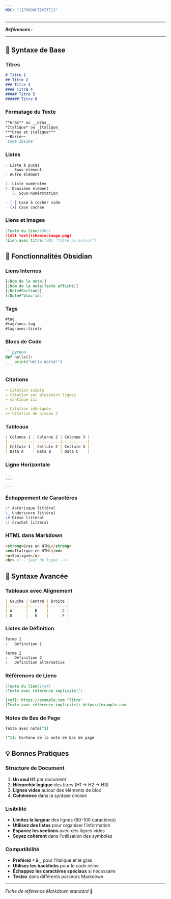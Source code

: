 ```yaml
---
MOC: "[[PRODUCTIVITE]]"
---
```


---
***Références :***

---
## 📝 Syntaxe de Base

### Titres

```markdown
# Titre 1
## Titre 2
### Titre 3
#### Titre 4
##### Titre 5
###### Titre 6
```

### Formatage du Texte

```markdown
**Gras** ou __Gras__
*Italique* ou _Italique_
***Gras et italique***
~~Barré~~
`Code inline`
```

### Listes

```markdown
- Liste à puces
  - Sous-élément
- Autre élément

1. Liste numérotée
2. Deuxième élément
   3. Sous-numérotation

- [ ] Case à cocher vide
- [x] Case cochée
```

### Liens et Images

```markdown
[Texte du lien](URL)
![Alt text](chemin/image.png)
[Lien avec titre](URL "Titre au survol")
```

## 🔗 Fonctionnalités Obsidian

### Liens Internes

```markdown
[[Nom de la note]]
[[Nom de la note|Texte affiché]]
[[Note#Section]]
[[Note#^bloc-id]]
```

### Tags

```markdown
#tag
#tag/sous-tag
#tag-avec-tirets
```

### Blocs de Code

````markdown
```python
def hello():
    print("Hello World!")
```
````

### Citations

```markdown
> Citation simple
> Citation sur plusieurs lignes
> continue ici

> Citation imbriquée
>> Citation de niveau 2
```

### Tableaux

```markdown
| Colonne 1 | Colonne 2 | Colonne 3 |
|-----------|-----------|-----------|
| Cellule 1 | Cellule 2 | Cellule 3 |
| Data A    | Data B    | Data C    |
```

### Ligne Horizontale

```markdown
---
***
___
```

### Échappement de Caractères

```markdown
\* Astérisque littéral
\_ Underscore littéral
\# Dièse littéral
\[ Crochet littéral
```

### HTML dans Markdown

```markdown
<strong>Gras en HTML</strong>
<em>Italique en HTML</em>
<u>Souligné</u>
<br> <!-- Saut de ligne -->
```

## 🔧 Syntaxe Avancée

### Tableaux avec Alignement

```markdown
| Gauche | Centré | Droite |
|:-------|:------:|-------:|
| A      |   B    |      C |
| D      |   E    |      F |
```

### Listes de Définition

```markdown
Terme 1
:   Définition 1

Terme 2
:   Définition 2
:   Définition alternative
```

### Références de Liens

```markdown
[Texte du lien][ref]
[Texte avec référence implicite][]

[ref]: https://example.com "Titre"
[Texte avec référence implicite]: https://example.com
```

### Notes de Bas de Page

```markdown
Texte avec note[^1]

[^1]: Contenu de la note de bas de page
```

## 💡 Bonnes Pratiques

### Structure de Document

1. **Un seul H1** par document
2. **Hiérarchie logique** des titres (H1 → H2 → H3)
3. **Lignes vides** autour des éléments de bloc
4. **Cohérence** dans la syntaxe choisie

### Lisibilité

- **Limitez la largeur** des lignes (80-100 caractères)
- **Utilisez des listes** pour organiser l'information
- **Espacez les sections** avec des lignes vides
- **Soyez cohérent** dans l'utilisation des symboles

### Compatibilité

- **Préférez `*` à `_`** pour l'italique et le gras
- **Utilisez les backticks** pour le code inline
- **Échappez les caractères spéciaux** si nécessaire
- **Testez** dans différents parseurs Markdown

---

_Fiche de référence Markdown standard_ 📝